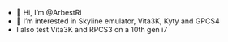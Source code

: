 - 👋 Hi, I’m @ArbestRi
- 👀 I’m interested in Skyline emulator, Vita3K, Kyty and GPCS4
- I also test Vita3K and RPCS3 on a 10th gen i7

<!---
ArbestRi/ArbestRi is a ✨ special ✨ repository because its `README.md` (this file) appears on your GitHub profile.
You can click the Preview link to take a look at your changes.
--->
